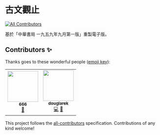 # 古文觀止
<!-- ALL-CONTRIBUTORS-BADGE:START - Do not remove or modify this section -->
[![All Contributors](https://img.shields.io/badge/all_contributors-2-orange.svg?style=flat-square)](#contributors-)
<!-- ALL-CONTRIBUTORS-BADGE:END -->

基於「中華書局 一九五九年九月第一版」重製電子版。

## Contributors ✨

Thanks goes to these wonderful people ([emoji key](https://allcontributors.org/docs/en/emoji-key)):

<!-- ALL-CONTRIBUTORS-LIST:START - Do not remove or modify this section -->
<!-- prettier-ignore-start -->
<!-- markdownlint-disable -->
<table>
  <tr>
    <td align="center"><a href="https://github.com/A6669"><img src="https://avatars.githubusercontent.com/u/3398776?v=4?s=100" width="100px;" alt=""/><br /><sub><b>666</b></sub></a><br /><a href="#ideas-A6669" title="Ideas, Planning, & Feedback">🤔</a></td>
    <td align="center"><a href="https://blog.lingchao.xin"><img src="https://avatars.githubusercontent.com/u/1488134?v=4?s=100" width="100px;" alt=""/><br /><sub><b>douglarek</b></sub></a><br /><a href="https://github.com/Ancient-China-Books/guwenguanzhi/commits?author=douglarek" title="Code">💻</a> <a href="#maintenance-douglarek" title="Maintenance">🚧</a></td>
  </tr>
</table>

<!-- markdownlint-restore -->
<!-- prettier-ignore-end -->

<!-- ALL-CONTRIBUTORS-LIST:END -->

This project follows the [all-contributors](https://github.com/all-contributors/all-contributors) specification. Contributions of any kind welcome!
